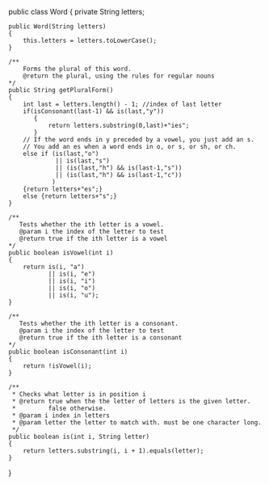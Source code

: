 public class Word
{
    private String letters;

    public Word(String letters)
    {
        this.letters = letters.toLowerCase();
    }

    /**
        Forms the plural of this word.
        @return the plural, using the rules for regular nouns
    */
    public String getPluralForm()
    {
        int last = letters.length() - 1; //index of last letter
        if(isConsonant(last-1) && is(last,"y"))
           {
               return letters.substring(0,last)+"ies";
           }
        // If the word ends in y preceded by a vowel, you just add an s.
        // You add an es when a word ends in o, or s, or sh, or ch.
        else if (is(last,"o")
                 || is(last,"s")
                 || (is(last,"h") && is(last-1,"s"))
                 || (is(last,"h") && is(last-1,"c"))
                )
        {return letters+"es";}
        else {return letters+"s";}
    }

    /**
       Tests whether the ith letter is a vowel.
       @param i the index of the letter to test
       @return true if the ith letter is a vowel
    */
    public boolean isVowel(int i)
    {
        return is(i, "a")
               || is(i, "e")
               || is(i, "i")
               || is(i, "o")
               || is(i, "u");
    }

    /**
       Tests whether the ith letter is a consonant.
       @param i the index of the letter to test
       @return true if the ith letter is a consonant
    */
    public boolean isConsonant(int i)
    {
        return !isVowel(i);
    }

    /**
     * Checks what letter is in position i
     * @return true when the the letter of letters is the given letter.
     *         false otherwise.
     * @param i index in letters
     * @param letter the letter to match with. must be one character long.
     */
    public boolean is(int i, String letter)
    {
        return letters.substring(i, i + 1).equals(letter);
    }
}